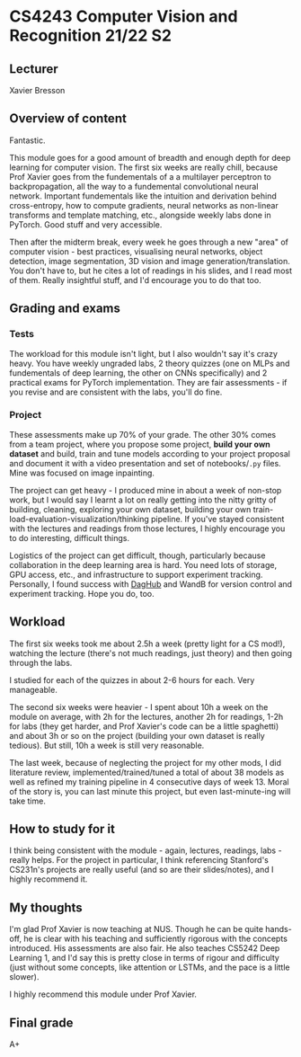 # CS4243 Computer Vision and Recognition 21/22 S2

## Lecturer

Xavier Bresson

## Overview of content

Fantastic.

This module goes for a good amount of breadth and enough depth for deep learning for computer vision. The first six weeks are really chill, because Prof Xavier goes from the fundementals of a a multilayer perceptron to backpropagation, all the way to a fundemental convolutional neural network. Important fundementals like the intuition and derivation behind cross-entropy, how to compute gradients, neural networks as non-linear transforms and template matching, etc., alongside weekly labs done in PyTorch. Good stuff and very accessible.

Then after the midterm break, every week he goes through a new "area" of computer vision - best practices, visualising neural networks, object detection, image segmentation, 3D vision and image generation/translation. You don't have to, but he cites a lot of readings in his slides, and I read most of them. Really insightful stuff, and I'd encourage you to do that too.

## Grading and exams

### Tests

The workload for this module isn't light, but I also wouldn't say it's crazy heavy. You have weekly ungraded labs, 2 theory quizzes (one on MLPs and fundementals of deep learning, the other on CNNs specifically) and 2 practical exams for PyTorch implementation. They are fair assessments - if you revise and are consistent with the labs, you'll do fine.

### Project

These assessments make up 70% of your grade. The other 30% comes from a team project, where you propose some project, **build your own dataset** and build, train and tune models according to your project proposal and document it with a video presentation and set of notebooks/`.py` files. Mine was focused on image inpainting.

The project can get heavy - I produced mine in about a week of non-stop work, but I would say I learnt a lot on really getting into the nitty gritty of building, cleaning, exploring your own dataset, building your own train-load-evaluation-visualization/thinking pipeline. If you've stayed consistent with the lectures and readings from those lectures, I highly encourage you to do interesting, difficult things.

Logistics of the project can get difficult, though, particularly because collaboration in the deep learning area is hard. You need lots of storage, GPU access, etc., and infrastructure to support experiment tracking. Personally, I found success with [DagHub](https://towardsdatascience.com/dagshub-a-github-supplement-for-data-scientists-and-ml-engineers-9ecaf49cc505?gi=9bf9c94a4caf) and WandB for version control and experiment tracking. Hope you do, too.

## Workload

The first six weeks took me about 2.5h a week (pretty light for a CS mod!), watching the lecture (there's not much readings, just theory) and then going through the labs.

I studied for each of the quizzes in about 2-6 hours for each. Very manageable.

The second six weeks were heavier - I spent about 10h a week on the module on average, with 2h for the lectures, another 2h for readings, 1-2h for labs (they get harder, and Prof Xavier's code can be a little spaghetti) and about 3h or so on the project (building your own dataset is really tedious). But still, 10h a week is still very reasonable.

The last week, because of neglecting the project for my other mods, I did literature review, implemented/trained/tuned a total of about 38 models as well as refined my training pipeline in 4 consecutive days of week 13. Moral of the story is, you can last minute this project, but even last-minute-ing will take time.

## How to study for it

I think being consistent with the module - again, lectures, readings, labs - really helps. For the project in particular, I think referencing Stanford's CS231n's projects are really useful (and so are their slides/notes), and I highly recommend it.

## My thoughts

I'm glad Prof Xavier is now teaching at NUS. Though he can be quite hands-off, he is clear with his teaching and sufficiently rigorous with the concepts introduced. His assessments are also fair. He also teaches CS5242 Deep Learning 1, and I'd say this is pretty close in terms of rigour and difficulty (just without some concepts, like attention or LSTMs, and the pace is a little slower).

I highly recommend this module under Prof Xavier.

## Final grade

A+
